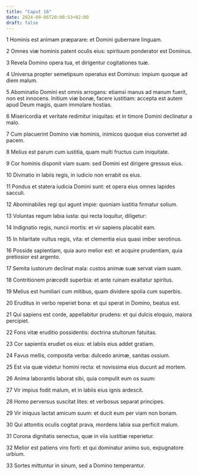 ```yaml
---
title: "Caput 16"
date: 2024-09-06T20:00:53+02:00
draft: false
---
```



1 Hominis est animam præparare: et Domini gubernare linguam.

2 Omnes viæ hominis patent oculis eius: spirituum ponderator est Dominus.

3 Revela Domino opera tua, et dirigentur cogitationes tuæ.

4 Universa propter semetipsum operatus est Dominus: impium quoque ad diem malum.

5 Abominatio Domini est omnis arrogans: etiamsi manus ad manum fuerit, non est innocens. Initium viæ bonæ, facere iustitiam: accepta est autem apud Deum magis, quam immolare hostias.

6 Misericordia et veritate redimitur iniquitas: et in timore Domini declinatur a malo.

7 Cum placuerint Domino viæ hominis, inimicos quoque eius convertet ad pacem.

8 Melius est parum cum iustitia, quam multi fructus cum iniquitate.

9 Cor hominis disponit viam suam: sed Domini est dirigere gressus eius.

10 Divinatio in labiis regis, in iudicio non errabit os eius.

11 Pondus et statera iudicia Domini sunt: et opera eius omnes lapides sacculi.

12 Abominabiles regi qui agunt impie: quoniam iustitia firmatur solium.

13 Voluntas regum labia iusta: qui recta loquitur, diligetur:

14 Indignatio regis, nuncii mortis: et vir sapiens placabit eam.

15 In hilaritate vultus regis, vita: et clementia eius quasi imber serotinus.

16 Posside sapientiam, quia auro melior est: et acquire prudentiam, quia pretiosior est argento.

17 Semita iustorum declinat mala: custos animæ suæ servat viam suam.

18 Contritionem præcedit superbia: et ante ruinam exaltatur spiritus.

19 Melius est humiliari cum mitibus, quam dividere spolia cum superbis.

20 Eruditus in verbo reperiet bona: et qui sperat in Domino, beatus est.

21 Qui sapiens est corde, appellabitur prudens: et qui dulcis eloquio, maiora percipiet.

22 Fons vitæ eruditio possidentis: doctrina stultorum fatuitas.

23 Cor sapientis erudiet os eius: et labiis eius addet gratiam.

24 Favus mellis, composita verba: dulcedo animæ, sanitas ossium.

25 Est via quæ videtur homini recta: et novissima eius ducunt ad mortem.

26 Anima laborantis laborat sibi, quia compulit eum os suum:

27 Vir impius fodit malum, et in labiis eius ignis ardescit.

28 Homo perversus suscitat lites: et verbosus separat principes.

29 Vir iniquus lactat amicum suum: et ducit eum per viam non bonam.

30 Qui attonitis oculis cogitat prava, mordens labia sua perficit malum.

31 Corona dignitatis senectus, quæ in viis iustitiæ reperietur.

32 Melior est patiens viro forti: et qui dominatur animo suo, expugnatore urbium.

33 Sortes mittuntur in sinum, sed a Domino temperantur.

